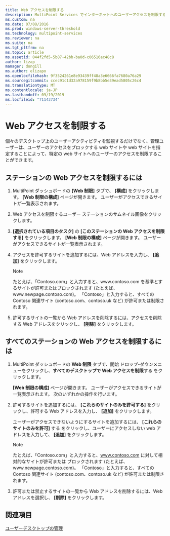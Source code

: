 ```yaml
---
title: Web アクセスを制限する
description: MultiPoint Services でインターネットへのユーザーアクセスを制限する方法について説明します。
ms.custom: na
ms.date: 07/08/2016
ms.prod: windows-server-threshold
ms.technology: multipoint-services
ms.reviewer: na
ms.suite: na
ms.tgt_pltfrm: na
ms.topic: article
ms.assetid: 044f2fd5-5b87-42bb-ba0d-c06516ac48c8
author: lizap
manager: dongill
ms.author: elizapo
ms.openlocfilehash: 9f3524261e8e93439ff48a3e6666fa7680a76a29
ms.sourcegitcommit: ccec91c1d32a978159f9b8bb5e39ead5805c26c4
ms.translationtype: MT
ms.contentlocale: ja-JP
ms.lasthandoff: 09/19/2019
ms.locfileid: "71143734"
---
```

# <a name="limit-web-access"></a>Web アクセスを制限する
個々のデスクトップ上のユーザーアクティビティを監視するだけでなく、管理ユーザーは、ユーザーのアクセスをブロックする web サイトや web サイトを指定することによって、特定の web サイトへのユーザーのアクセスを制限することができます。  
  
## <a name="to-limit-web-access-on-a-station"></a>ステーションの Web アクセスを制限するには  
  
1. MultiPoint ダッシュボードの **[Web 制限]** タブで、 **[構成]** をクリックします。 **[Web 制限の構成]** ページが開きます。 ユーザーがアクセスできるサイトが一覧表示されます。  
  
2. Web アクセスを制限するユーザー ステーションのサムネイル画像をクリックします。  
  
3. **[選択されている項目のタスク]** の **[このステーションの Web アクセスを制限する]** をクリックします。 **[Web 制限の構成]** ページが開きます。 ユーザーがアクセスできるサイトが一覧表示されます。  
  
4. アクセスを許可するサイトを追加するには、Web アドレスを入力し、 **[追加]** をクリックします。  
  
   > [!NOTE]
   > たとえば、「Contoso.com」と入力すると、www\.contoso.com を基準とするサイトが許可またはブロックされます (たとえば、www\.newpage.contoso.com)。 「Contoso」と入力すると、すべての Contoso 関連サイト (contoso.com、contoso.uk など) が許可または制限されます。  
  
5. 許可するサイトの一覧から Web アドレスを削除するには、アクセスを削除する Web アドレスをクリックし、 **[削除]** をクリックします。  
  
## <a name="to-limit-web-access-on-all-stations"></a>すべてのステーションの Web アクセスを制限するには  
  
1. MultiPoint ダッシュボードの **Web 制限** タブで、開始 ドロップ\-ダウンメニューをクリックし、**すべてのデスクトップで Web アクセスを制限**する をクリックします。  
  
   **[Web 制限の構成]** ページが開きます。 ユーザーがアクセスできるサイトが一覧表示されます。 次のいずれかの操作を行います。  
  
2. 許可するサイトを追加するには、 **[これらのサイトのみを許可する]** をクリックし、許可する Web アドレスを入力し、 **[追加]** をクリックします。  
  
   ユーザーがアクセスできないようにするサイトを追加するには、 **[これらのサイトのみを許可]** する をクリックし、ユーザーにアクセスしない web アドレスを入力して、 **[追加]** をクリックします。  
  
   > [!NOTE]
   > たとえば、「Contoso.com」と入力すると、www.contoso.com に対して相対的なサイトが許可または ブロックされます (たとえば、www\.newpage.contoso.com)。 「Contoso」と入力すると、すべての Contoso 関連サイト (contoso.com、contoso.uk など) が許可または制限されます。  
  
3. 許可または禁止するサイトの一覧から Web アドレスを削除するには、Web アドレスを選択し、 **[削除]** をクリックします。  
  
## <a name="see-also"></a>関連項目  
[ユーザーデスクトップの管理](manage-user-desktops-using-multipoint-dashboard.md)  
